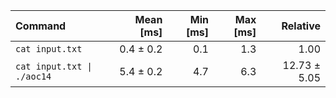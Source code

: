| Command | Mean [ms] | Min [ms] | Max [ms] | Relative |
|:---|---:|---:|---:|---:|
| `cat input.txt` | 0.4 ± 0.2 | 0.1 | 1.3 | 1.00 |
| `cat input.txt \| ./aoc14` | 5.4 ± 0.2 | 4.7 | 6.3 | 12.73 ± 5.05 |
